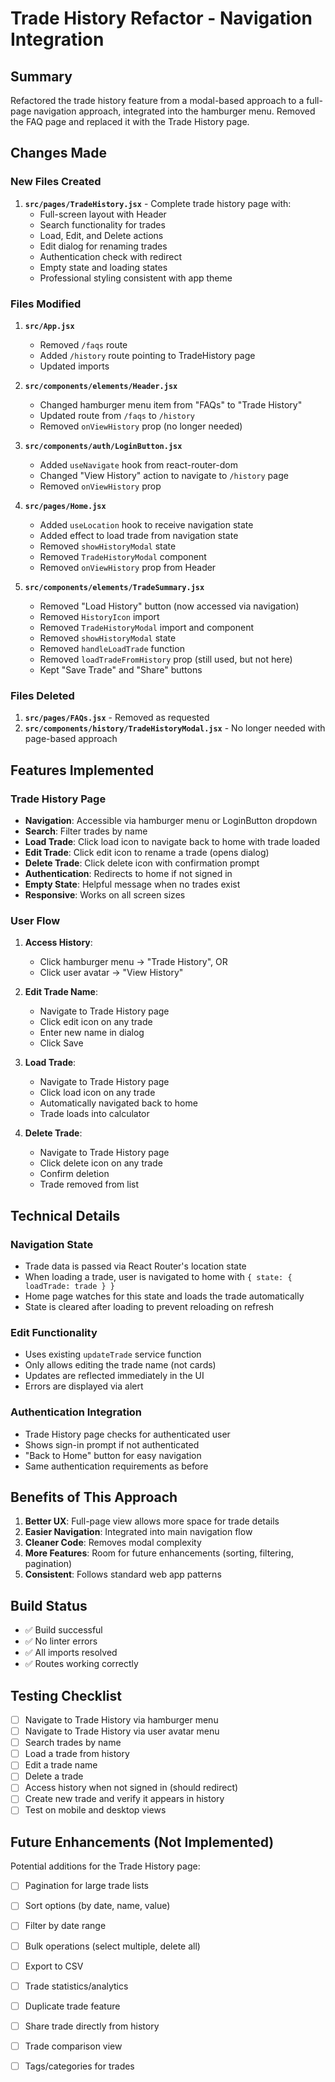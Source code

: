 # Trade History Refactor - Navigation Integration

## Summary

Refactored the trade history feature from a modal-based approach to a full-page navigation approach, integrated into the hamburger menu. Removed the FAQ page and replaced it with the Trade History page.

## Changes Made

### New Files Created

1. **`src/pages/TradeHistory.jsx`** - Complete trade history page with:
   - Full-screen layout with Header
   - Search functionality for trades
   - Load, Edit, and Delete actions
   - Edit dialog for renaming trades
   - Authentication check with redirect
   - Empty state and loading states
   - Professional styling consistent with app theme

### Files Modified

1. **`src/App.jsx`**
   - Removed `/faqs` route
   - Added `/history` route pointing to TradeHistory page
   - Updated imports

2. **`src/components/elements/Header.jsx`**
   - Changed hamburger menu item from "FAQs" to "Trade History"
   - Updated route from `/faqs` to `/history`
   - Removed `onViewHistory` prop (no longer needed)

3. **`src/components/auth/LoginButton.jsx`**
   - Added `useNavigate` hook from react-router-dom
   - Changed "View History" action to navigate to `/history` page
   - Removed `onViewHistory` prop

4. **`src/pages/Home.jsx`**
   - Added `useLocation` hook to receive navigation state
   - Added effect to load trade from navigation state
   - Removed `showHistoryModal` state
   - Removed `TradeHistoryModal` component
   - Removed `onViewHistory` prop from Header

5. **`src/components/elements/TradeSummary.jsx`**
   - Removed "Load History" button (now accessed via navigation)
   - Removed `HistoryIcon` import
   - Removed `TradeHistoryModal` import and component
   - Removed `showHistoryModal` state
   - Removed `handleLoadTrade` function
   - Removed `loadTradeFromHistory` prop (still used, but not here)
   - Kept "Save Trade" and "Share" buttons

### Files Deleted

1. **`src/pages/FAQs.jsx`** - Removed as requested
2. **`src/components/history/TradeHistoryModal.jsx`** - No longer needed with page-based approach

## Features Implemented

### Trade History Page

- **Navigation**: Accessible via hamburger menu or LoginButton dropdown
- **Search**: Filter trades by name
- **Load Trade**: Click load icon to navigate back to home with trade loaded
- **Edit Trade**: Click edit icon to rename a trade (opens dialog)
- **Delete Trade**: Click delete icon with confirmation prompt
- **Authentication**: Redirects to home if not signed in
- **Empty State**: Helpful message when no trades exist
- **Responsive**: Works on all screen sizes

### User Flow

1. **Access History**:
   - Click hamburger menu → "Trade History", OR
   - Click user avatar → "View History"
   
2. **Edit Trade Name**:
   - Navigate to Trade History page
   - Click edit icon on any trade
   - Enter new name in dialog
   - Click Save

3. **Load Trade**:
   - Navigate to Trade History page
   - Click load icon on any trade
   - Automatically navigated back to home
   - Trade loads into calculator

4. **Delete Trade**:
   - Navigate to Trade History page
   - Click delete icon on any trade
   - Confirm deletion
   - Trade removed from list

## Technical Details

### Navigation State

- Trade data is passed via React Router's location state
- When loading a trade, user is navigated to home with `{ state: { loadTrade: trade } }`
- Home page watches for this state and loads the trade automatically
- State is cleared after loading to prevent reloading on refresh

### Edit Functionality

- Uses existing `updateTrade` service function
- Only allows editing the trade name (not cards)
- Updates are reflected immediately in the UI
- Errors are displayed via alert

### Authentication Integration

- Trade History page checks for authenticated user
- Shows sign-in prompt if not authenticated
- "Back to Home" button for easy navigation
- Same authentication requirements as before

## Benefits of This Approach

1. **Better UX**: Full-page view allows more space for trade details
2. **Easier Navigation**: Integrated into main navigation flow
3. **Cleaner Code**: Removes modal complexity
4. **More Features**: Room for future enhancements (sorting, filtering, pagination)
5. **Consistent**: Follows standard web app patterns

## Build Status

- ✅ Build successful
- ✅ No linter errors
- ✅ All imports resolved
- ✅ Routes working correctly

## Testing Checklist

- [ ] Navigate to Trade History via hamburger menu
- [ ] Navigate to Trade History via user avatar menu
- [ ] Search trades by name
- [ ] Load a trade from history
- [ ] Edit a trade name
- [ ] Delete a trade
- [ ] Access history when not signed in (should redirect)
- [ ] Create new trade and verify it appears in history
- [ ] Test on mobile and desktop views

## Future Enhancements (Not Implemented)

Potential additions for the Trade History page:

- [ ] Pagination for large trade lists
- [ ] Sort options (by date, name, value)
- [ ] Filter by date range
- [ ] Bulk operations (select multiple, delete all)
- [ ] Export to CSV
- [ ] Trade statistics/analytics
- [ ] Duplicate trade feature
- [ ] Share trade directly from history
- [ ] Trade comparison view
- [ ] Tags/categories for trades

